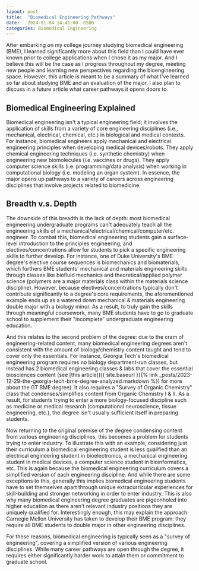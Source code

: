 ```yaml
---
layout: post
title:  "Biomedical Engineering Pathways"
date:   2024-01-04 14:41:00 -0500
categories: Biomedical Engineering
---
```


After embarking on my college journey studying biomedical engineering (BME), I learned significantly more about this field than I could have ever known prior to college applications when I chose it as my major. And I believe this will be the case as I progress throughout my degree, meeting new people and learning new perspectives regarding the bioengineering space. However, this article is meant to be a summary of what I've learned so far about studying BME and an evaluation of the major. I also plan to discuss in a future article what career pathways it opens doors to.

## Biomedical Engineering Explained

Biomedical engineering isn't a typical engineering field; it involves the application of skills from a variety of core engineering disciplines (i.e., mechanical, electrical, chemical, etc.) in biological and medical contexts. For instance, biomedical engineers apply mechanical and electrical engineering principles when developing medical devices/robots. They apply chemical engineering techniques (i.e. synthetic chemistry) when engineering new biomolecules (i.e. vaccines or drugs). They apply computer science skills (i.e. programming/data analysis) when working in computational biology (i.e. modeling an organ system). In essence, the major opens up pathways to a variety of careers across engineering disciplines that involve projects related to biomedicine.

## Breadth v.s. Depth

The downside of this breadth is the lack of depth: most biomedical engineering undergraduate programs can't adequately teach all the engineering skills of a mechanical/electrical/chemical/computer/etc. engineer. To combat this, biomedical engineering students gain a surface-level introduction to the principles engineering, and electives/concentrations allow for students to pick a specific engineering skills to further develop. For instance, one of Duke University's BME degree's elective course sequences is biomechanics and biomaterials, which furthers BME students' mechanical and materials engineering skills through classes like biofluid mechanics and theoretical/applied polymer science (polymers are a major materials class within the materials science discipline). However, because electives/concentrations typically don't contribute significantly to a degree's core requirements, the aforementioned example ends up as a watered down mechanical & materials engineering double major with a biology minor. As a result, to truly gain the skills through meaningful coursework, many BME students have to go to graduate school to supplement their "incomplete" undergraduate engineering education.

And this relates to the second problem of the degree: due to the cram of engineering-related content, many biomedical engineering degrees aren't consistent with the amount of biology/chemistry content taught and tend to cover only the essentials. For instance, Georgia Tech's biomedical engineering program requires no biology department-run classes, but instead has 2 biomedical engineering classes & labs that cover the essential biosciences content (see [this article]({{ site.baseurl }}{% link _posts/2023-12-29-the-georgia-tech-bme-degree-analyzed.markdown %}) for more about the GT BME degree). It also requires a "Survey of Organic Chemistry" class that condenses/simplifies content from Organic Chemistry I & II. As a result, for students trying to enter a more biology-focused discipline such as medicine or medical research (computational neuroscience, tissue engineering, etc.), the degree isn't usually sufficient itself in preparing students.

Now returning to the original premise of the degree condensing content from various engineering disciplines, this becomes a problem for students trying to enter industry. To illustrate this with an example, considering just their curriculum a biomedical engineering student is less qualified than an electrical engineering student in bioelectronics, a mechanical engineering student in medical devices, a computer science student in bioinformatics, etc. This is again because the biomedical engineering curriculum covers a simplified version of each engineering discipline. And while there are some exceptions to this, generally this implies biomedical engineering students have to set themselves apart through unique extracurricular experiences for skill-building and stronger networking in order to enter industry. This is also why many biomedical engineering degree graduates are pigeonholed into higher education as there aren't relevant industry positions they are uniquely qualified for. Interestingly enough, this may explain the approach Carnegie Mellon University has taken to develop their BME program: they require all BME students to double major in other engineering disciplines.

For these reasons, biomedical engineering is typically seen as a "survey of engineering", covering a simplified version of various engineering disciplines. While many career pathways are open through the degree, it requires either significantly harder work to attain them or commitment to graduate school.